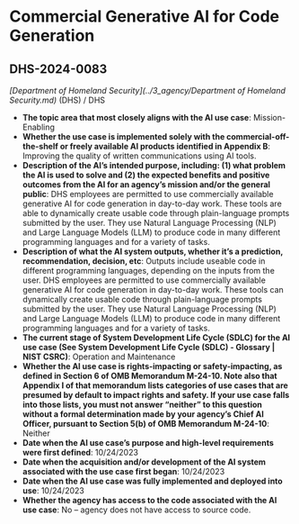 # Commercial Generative AI for Code Generation
## DHS-2024-0083
_[Department of Homeland Security](../3_agency/Department of Homeland Security.md)_ (DHS) / DHS


+ **The topic area that most closely aligns with the AI use case**: Mission-Enabling
+ **Whether the use case is implemented solely with the commercial-off-the-shelf or freely available AI products identified in Appendix B**: Improving the quality of written communications using AI tools.
+ **Description of the AI’s intended purpose, including: (1) what problem the AI is used to solve and (2) the expected benefits and positive outcomes from the AI for an agency’s mission and/or the general public**: DHS employees are permitted to use commercially available generative AI for code generation in day-to-day work. These tools are able to dynamically create usable code through plain-language prompts submitted by the user. They use Natural Language Processing (NLP) and Large Language Models (LLM) to produce code in many different programming languages and for a variety of tasks.
+ **Description of what the AI system outputs, whether it’s a prediction, recommendation, decision, etc**: Outputs include useable code in different programming languages, depending on the inputs from the user.
DHS employees are permitted to use commercially available generative AI for code generation in day-to-day work. These tools can dynamically create usable code through plain-language prompts submitted by the user. They use Natural Language Processing (NLP) and Large Language Models (LLM) to produce code in many different programming languages and for a variety of tasks. 
+ **The current stage of System Development Life Cycle (SDLC) for the AI use case (See System Development Life Cycle (SDLC) - Glossary | NIST CSRC)**: Operation and Maintenance
+ **Whether the AI use case is rights-impacting or safety-impacting, as defined in Section 6 of OMB Memorandum M-24-10. Note also that Appendix I of that memorandum lists categories of use cases that are presumed by default to impact rights and safety. If your use case falls into those lists, you must not answer “neither” to this question without a formal determination made by your agency’s Chief AI Officer, pursuant to Section 5(b) of OMB Memorandum M-24-10**: Neither
+ **Date when the AI use case’s purpose and high-level requirements were first defined**: 10/24/2023
+ **Date when the acquisition and/or development of the AI system associated with the use case first began**: 10/24/2023
+ **Date when the AI use case was fully implemented and deployed into use**: 10/24/2023
+ **Whether the agency has access to the code associated with the AI use case**: No – agency does not have access to source code.
